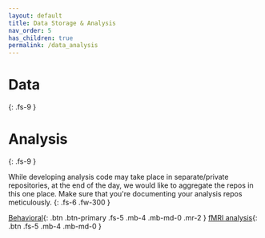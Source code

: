 ```yaml
---
layout: default
title: Data Storage & Analysis
nav_order: 5
has_children: true
permalink: /data_analysis
---
```


# Data
{: .fs-9 }

# Analysis
{: .fs-9 }

While developing analysis code may take place in separate/private repositories, at the end of the day, we would like to aggregate the repos in this one place. Make sure that you're documenting your analysis repos meticulously.
{: .fs-6 .fw-300 }

[Behavioral](#analysis/behavioral){: .btn .btn-primary .fs-5 .mb-4 .mb-md-0 .mr-2 } [fMRI analysis](#analysis/fmri){: .btn .fs-5 .mb-4 .mb-md-0 }
